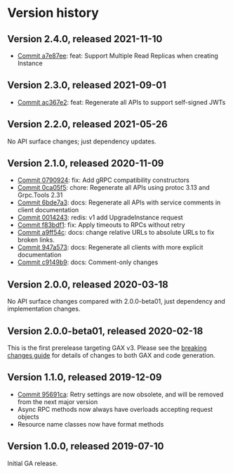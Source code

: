 # Version history

## Version 2.4.0, released 2021-11-10

- [Commit a7e87ee](https://github.com/googleapis/google-cloud-dotnet/commit/a7e87ee): feat: Support Multiple Read Replicas when creating Instance

## Version 2.3.0, released 2021-09-01

- [Commit ac367e2](https://github.com/googleapis/google-cloud-dotnet/commit/ac367e2): feat: Regenerate all APIs to support self-signed JWTs

## Version 2.2.0, released 2021-05-26

No API surface changes; just dependency updates.

## Version 2.1.0, released 2020-11-09

- [Commit 0790924](https://github.com/googleapis/google-cloud-dotnet/commit/0790924): fix: Add gRPC compatibility constructors
- [Commit 0ca05f5](https://github.com/googleapis/google-cloud-dotnet/commit/0ca05f5): chore: Regenerate all APIs using protoc 3.13 and Grpc.Tools 2.31
- [Commit 6bde7a3](https://github.com/googleapis/google-cloud-dotnet/commit/6bde7a3): docs: Regenerate all APIs with service comments in client documentation
- [Commit 0014243](https://github.com/googleapis/google-cloud-dotnet/commit/0014243): redis: v1 add UpgradeInstance request
- [Commit f83bdf1](https://github.com/googleapis/google-cloud-dotnet/commit/f83bdf1): fix: Apply timeouts to RPCs without retry
- [Commit a9ff54c](https://github.com/googleapis/google-cloud-dotnet/commit/a9ff54c): docs: change relative URLs to absolute URLs to fix broken links.
- [Commit 947a573](https://github.com/googleapis/google-cloud-dotnet/commit/947a573): docs: Regenerate all clients with more explicit documentation
- [Commit c9149b9](https://github.com/googleapis/google-cloud-dotnet/commit/c9149b9): docs: Comment-only changes

## Version 2.0.0, released 2020-03-18

No API surface changes compared with 2.0.0-beta01, just dependency
and implementation changes.

## Version 2.0.0-beta01, released 2020-02-18

This is the first prerelease targeting GAX v3. Please see the [breaking changes
guide](https://cloud.google.com/dotnet/docs/reference/help/breaking-gax2)
for details of changes to both GAX and code generation.

## Version 1.1.0, released 2019-12-09

- [Commit 95691ca](https://github.com/googleapis/google-cloud-dotnet/commit/95691ca): Retry settings are now obsolete, and will be removed from the next major version
- Async RPC methods now always have overloads accepting request objects
- Resource name classes now have format methods

## Version 1.0.0, released 2019-07-10

Initial GA release.
